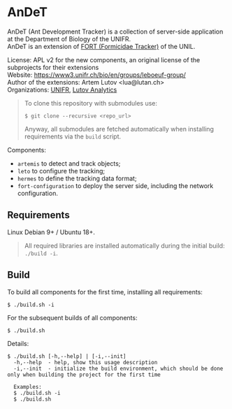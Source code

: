 # AnDeT
AnDeT (Ant Development Tracker) is a collection of server-side application at the Department of Biology of the UNIFR.  
AnDeT is an extension of [FORT (Formicidae Tracker)](https://github.com/formicidae-tracker) of the UNIL.

License: APL v2 for the new components, an original license of the subprojects for their extensions  
Website: https://www3.unifr.ch/bio/en/groups/leboeuf-group/  
Author of the extensions: Artem Lutov &lt;&#108;u&#97;&commat;&#108;ut&#97;n.ch&gt;  
Organizations: [UNIFR](https://www.unifr.ch), [Lutov Analytics](https://lutan.ch/)

> To clone this repository with submodules use:
> ```
> $ git clone --recursive <repo_url>
> ```
> Anyway, all submodules are fetched automatically when installing requirements via the `build` script.

Components:
- `artemis` to detect and track objects;
- `leto` to configure the tracking;
- `hermes` to define the tracking data format;
- `fort-configuration` to deploy the server side, including the network configuration.
<!--
- `olympus` web UI to control climate and preview the live tracking video;
-->

## Requirements
Linux Debian 9+ / Ubuntu 18+.
> All required libraries are installed automatically during the initial build: `./build -i`.

## Build
To build all components for the first time, installing all requirements:
```
$ ./build.sh -i
```

For the subsequent builds of all components:
```
$ ./build.sh
```

Details:
```
$ ./build.sh [-h,--help] | [-i,--init]
  -h,--help  - help, show this usage description
  -i,--init  - initialize the build environment, which should be done only when building the project for the first time

  Examples:
  $ ./build.sh -i
  $ ./build.sh
```
